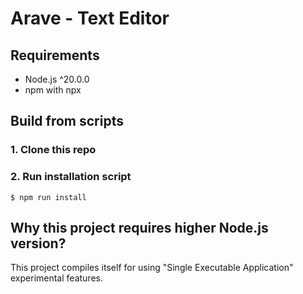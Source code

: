 # Arave - Text Editor

## Requirements
+ Node.js ^20.0.0
+ npm with npx

## Build from scripts
### 1. Clone this repo
### 2. Run installation script
```
$ npm run install
```

## Why this project requires higher Node.js version?
This project compiles itself for using "Single Executable Application" experimental features.